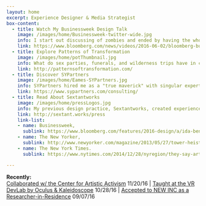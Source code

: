 ```yaml
---
layout: home
excerpt: Experience Designer & Media Strategist
box-content:
  - title: Watch My Businessweek Design Talk
    image: /images/home/Businessweek-twitter-wide.jpg
    info: I start out discussing of zombies and ended by having the whole audience taking each other's pulse.
    link: https://www.bloomberg.com/news/videos/2016-06-02/bloomberg-businessweek-design-2016-ida-benedetto
  - title: Explore Patterns of Transformation
    image: /images/home/potThumbnail.jpg
    info: What do sex parties, funerals, and wilderness trips have in common? More than you think. I'm creating a unified design guide for transformative social experiences.
    link: http://patternsoftransformation.com/
  - title: Discover SYPartners
    image: /images/home/Eames-SYPartners.jpg
    info: SYPartners hired me as a "true maverick" with singular expertise in experiences design. I'm advancing their work to create large-scale positive impact on society through individual and organizational transformation.
    link: https://www.sypartners.com/consulting/
  - title: Read About Sextantworks
    image: /images/home/pressLogos.jpg
    info: My previous design practice, Sextantworks, created experiences in places you aren't supposed to be. Read the coverage in Businessweek, The New Yorker, The New York Times, Fast Company, and NPR.
    link: http://sextant.works/press
    link-list:
    - name: Businessweek,
      sublink: https://www.bloomberg.com/features/2016-design/a/ida-benedetto/
    - name: The New Yorker,
      sublink: http://www.newyorker.com/magazine/2013/05/27/tower-heist
    - name: The New York Times.
      sublink: https://www.nytimes.com/2014/12/28/nyregion/they-say-art-is-dead-in-new-york-theyre-wrong.html

---
```


<strong>Recently:</strong> <br />[Collaborated w/ the Center for Artistic Activism](http://hyperallergic.com/340287/letters-from-home-to-donald-trump/) <span class="post-date">11/20/16</span> | [Taught at the VR DevLab by Oculus & Kaleidoscope](http://kaleidovr.com/2016devlab) <span class="post-date">10/28/16</span> | [Accepted to NEW INC as a Researcher-in-Residence](http://www.newinc.org/blog-post/new-inc-year-3) <span class="post-date">09/07/16</span>  
